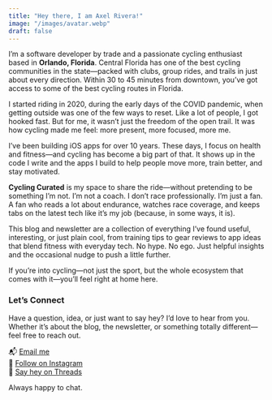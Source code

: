 ```yaml
---
title: "Hey there, I am Axel Rivera!"
image: "/images/avatar.webp"
draft: false
---
```


I’m a software developer by trade and a passionate cycling enthusiast based in **Orlando, Florida**. Central Florida has one of the best cycling communities in the state—packed with clubs, group rides, and trails in just about every direction. Within 30 to 45 minutes from downtown, you’ve got access to some of the best cycling routes in Florida.

I started riding in 2020, during the early days of the COVID pandemic, when getting outside was one of the few ways to reset. Like a lot of people, I got hooked fast. But for me, it wasn’t just the freedom of the open trail. It was how cycling made me feel: more present, more focused, more me.

I’ve been building iOS apps for over 10 years. These days, I focus on health and fitness—and cycling has become a big part of that. It shows up in the code I write and the apps I build to help people move more, train better, and stay motivated.

**Cycling Curated** is my space to share the ride—without pretending to be something I’m not. I’m not a coach. I don’t race professionally. I’m just a fan. A fan who reads a lot about endurance, watches race coverage, and keeps tabs on the latest tech like it’s my job (because, in some ways, it is).

This blog and newsletter are a collection of everything I’ve found useful, interesting, or just plain cool, from training tips to gear reviews to app ideas that blend fitness with everyday tech. No hype. No ego. Just helpful insights and the occasional nudge to push a little further.

If you’re into cycling—not just the sport, but the whole ecosystem that comes with it—you’ll feel right at home here.

### Let’s Connect

Have a question, idea, or just want to say hey? I’d love to hear from you. Whether it’s about the blog, the newsletter, or something totally different—feel free to reach out.

📬 [Email me](mailto:axel@cyclingcurated.com)  
📸 [Follow on Instagram](https://instagram.com/cycling_coder)  
🧵 [Say hey on Threads](https://www.threads.net/@cycling_coder)  

Always happy to chat.